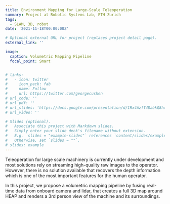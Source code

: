 ```yaml
---
title: Environment Mapping for Large-Scale Teleoperation
summary: Project at Robotic Systems Lab, ETH Zurich
tags:
  - SLAM, 3D, robot
date: '2021-11-18T00:00:00Z'

# Optional external URL for project (replaces project detail page).
external_link: ''

image:
  caption: Volumetric Mapping Pipeline
  focal_point: Smart


# links:
#   - icon: twitter
#     icon_pack: fab
#     name: Follow
#     url: https://twitter.com/georgecushen
# url_code: ''
# url_pdf: ''
# url_slides: 'https://docs.google.com/presentation/d/1Rx4WzfT4DabkQ8hx0j0083zZKl9ZsGW5/edit?usp=sharing&ouid=101736090028508638112&rtpof=true&sd=true'
# url_video: ''

# Slides (optional).
#   Associate this project with Markdown slides.
#   Simply enter your slide deck's filename without extension.
#   E.g. `slides = "example-slides"` references `content/slides/example-slides.md`.
#   Otherwise, set `slides = ""`.
# slides: example
---
```


Teleoperation for large scale machinery is currently under development and most solutions rely on streaming high-quality raw images to the operator. However, there is no solution available that recovers the depth information which is one of the most important features for the human operator. 


In this project, we propose a volumetric mapping pipeline by fusing real-time data from onboard camera and lidar, that creates a full 3D map around HEAP and renders a 3rd person view of the machine and its surroundings.
